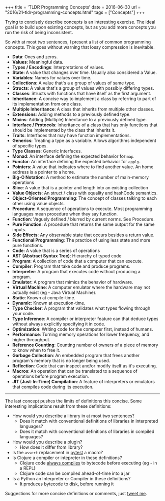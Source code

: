 +++
title = 'TLDR Programming Concepts'
date = 2016-06-30
url = "2016/21-tldr-programming-concepts.html"
tags = ["Concepts"]
+++

Trying to concisely describe concepts is an interesting exercise. The ideal goal
is to build upon existing concepts, but as you add more concepts you run the
risk of being inconsistent.

So with at most two sentences, I present a list of common programming concepts.
This goes without warning that lossy compression is inevitable.

- **Data**: Ones and zeros.
- **Values**: Meaningful data.
- **Types / Encodings**: Interpretations of values.
- **State**: A value that changes over time. Usually also considered a Value.
- **Variables**: Names for values over time.
- **Collections**: A value that's a a group of values of same type.
- **Structs**: A value that's a group of values with possibly differing types.
- **Classes**: Structs with functions that have itself as the first argument.
- **Inheritance**: A concise way to implement a class by referring to part of
  its implementation from one class.
- **Multiple Inheritance**: A class that inherits from multiple other classes.
- **Extensions**: Adding methods to a previously defined type.
- **Mixins**: Adding (Multiple) Inheritance to a previously defined type.
- **Interface / Protocols**: Inheritance of a class that has only functions that
  should be implemented by the class that inherits it.
- **Traits**: Interfaces that may have function implementations.
- **Generics**: Treating a type as a variable. Allows algorithms independent of
  specific types.
- **Type Classes**: Generic Interfaces.
- **Monad**: An interface defining the expected behavior for `map`.
- **Functor**: An interface defining the expected behavior for `apply`.
- **Pointers**: A value that indicates where to find another value. An home
  address is a pointer to a home.
- **Big-O Notation**: A method to estimate the number of main-memory operations
- **Slice**: A value that is a pointer and length into an existing collection
- **Value Objects**: An struct / class with equality and hashCode semantics.
- **Object-Oriented Programming**: The concept of classes talking to each other
  using value objects.
- **Procedure**: A sequence of operations to execute. Most programming languages
  mean procedure when they say function.
- **Function**: Vaguely defined / blurred by current norms. See Procedure.
- **Pure Function**: A procedure that returns the same output for the same
  inputs.
- **Side Effects**: Any observable state that occurs besides a return value.
- **Functional Programming**: The practice of using less state and more pure
  functions.
- **Code**: A value that is a series of operations
- **AST (Abstract Syntax Tree)**: Hierarchy of typed code
- **Program**: A collection of code that a computer that can execute.
- **Compiler**: Program that take code and produce programs.
- **Interpreter**: A program that executes code without producing a program.
- **Emulator**: A program that mimics the behavior of hardware.
- **Virtual Machine**: A computer emulator where the hardware may not actually
  exist (eg - Java Virtual Machine).
- **Static**: Known at compile-time.
- **Dynamic**: Known at execution-time.
- **Type Checker**: A program that validates what types flowing through your
  code.
- **Type Inference**: A compiler or interpreter feature can that deduce types
  without always explicitly specifying it in code.
- **Optimization**: Writing code for the computer first, instead of humans.
- **Performance**: Turning memory operations for lower frequency, and higher
  throughput.
- **Reference Counting**: Counting number of owners of a piece of memory to know
  when to free it.
- **Garbage Collection**: An embedded program that frees another program's
  memory that is no longer being used.
- **Reflection**: Code that can inspect and/or modify itself as it's executing.
- **Macros**: An operation that can be translated to a sequence of operations
  before program execution.
- **JIT (Just-In-Time) Compilation**: A feature of interpreters or emulators
  that compiles code during its execution.

---

The last concept pushes the limits of definitions this concise. Some interesting
implications result from these definitions:

- How would you describe a library in at most two sentences?
  - Does it match with conventional definitions of libraries in interpreted
    languages?
  - Does it match with conventional definitions of libraries in compiled
    languages?
- How would you describe a plugin?
  - How does it differ from library?
- Is the `assert` replacement in [pytest](http://pytest.org/latest/) a macro?
- Is Clojure a compiler or intepreter in these definitions?
  - Clojure code [always compiles](http://clojure.org/reference/evaluation) to
    bytecode before executing (eg - in a REPL)
  - Clojure code can be compiled ahead-of-time into a jar
- Is a Python an Interpreter or Compiler in these definitions?
  - It produces bytecode to disk, before running it

Suggestions for more concise definitions or comments, just
[tweet me](https://twitter.com/jeffhui).
